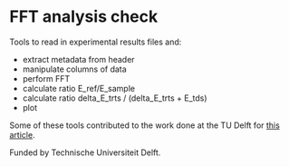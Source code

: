 # FFT analysis check

Tools to read in experimental results files and:
* extract metadata from header
* manipulate columns of data
* perform FFT
* calculate ratio E_ref/E_sample
* calculate ratio delta_E_trts / (delta_E_trts + E_tds)
* plot

Some of these tools contributed to the work done at the TU Delft for [this article](https://arxiv.org/abs/2311.16740).

Funded by Technische Universiteit Delft.
